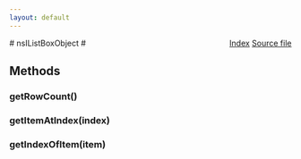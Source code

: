 ```yaml
---
layout: default
---
```

<div class='links' style='float:right'><a href="../index.html">Index</a>
<a href="http://dxr.mozilla.org/mozilla-central/source/layout/xul/nsIListBoxObject.idl">Source file</a>
</div>
# nsIListBoxObject #

## Methods ##

### getRowCount() ###

### getItemAtIndex(index) ###

### getIndexOfItem(item) ###
